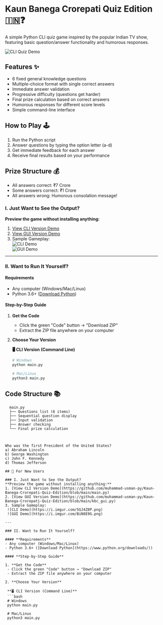 # Kaun Banega Crorepati Quiz Edition 🇮🇳❓

A simple Python CLI quiz game inspired by the popular Indian TV show, featuring basic question/answer functionality and humorous responses.

![CLI Quiz Demo](https://via.placeholder.com/600x400?text=CLI+Quiz+Demo)

## Features ✨

- 6 fixed general knowledge questions
- Multiple-choice format with single correct answers
- Immediate answer validation
- Progressive difficulty (questions get harder)
- Final prize calculation based on correct answers
- Humorous responses for different score levels
- Simple command-line interface

## How to Play 🕹️

1. Run the Python script
2. Answer questions by typing the option letter (a-d)
3. Get immediate feedback for each answer
4. Receive final results based on your performance

## Prize Structure 💰

- All answers correct: ₹7 Crore
- Some answers correct: ₹1 Crore
- All answers wrong: Humorous consolation message!

### I. Just Want to See the Output?
**Preview the game without installing anything:**  
1. [View CLI Version Demo](https://github.com/muhammad-usman-py/Kaun-Banega-Crorepati-Quiz-Edition/blob/main/main.py)  
2. [View GUI Version Demo](https://github.com/muhammad-usman-py/Kaun-Banega-Crorepati-Quiz-Edition/blob/main/kbc_gui.py)  
3. Sample Gameplay:  
   ![CLI Demo](https://i.imgur.com/5GJ4Z8P.png)  
   ![GUI Demo](https://i.imgur.com/BiN8E9G.png)

---

### II. Want to Run It Yourself?

#### **Requirements**  
- Any computer (Windows/Mac/Linux)  
- Python 3.6+ ([Download Python](https://www.python.org/downloads/))  

#### **Step-by-Step Guide**  

1. **Get the Code**  
   - Click the green "Code" button → "Download ZIP"  
   - Extract the ZIP file anywhere on your computer  

2. **Choose Your Version**  

   **🖥️ CLI Version (Command Line)**  
   ```bash
   # Windows
   python main.py

   # Mac/Linux
   python3 main.py


## Code Structure 📚

  ```plaintext
    main.py
    ├── Questions list (6 items)
    ├── Sequential question display
    ├── Input validation
    ├── Answer checking
    └── Final prize calculation



Who was the first President of the United States?
a) Abraham Lincoln
b) George Washington
c) John F. Kennedy
d) Thomas Jefferson

## 🚀 For New Users

### I. Just Want to See the Output?
**Preview the game without installing anything:**  
1. [View CLI Version Demo](https://github.com/muhammad-usman-py/Kaun-Banega-Crorepati-Quiz-Edition/blob/main/main.py)  
2. [View GUI Version Demo](https://github.com/muhammad-usman-py/Kaun-Banega-Crorepati-Quiz-Edition/blob/main/kbc_gui.py)  
3. Sample Gameplay:  
   ![CLI Demo](https://i.imgur.com/5GJ4Z8P.png)  
   ![GUI Demo](https://i.imgur.com/BiN8E9G.png)

---

### II. Want to Run It Yourself?

#### **Requirements**  
- Any computer (Windows/Mac/Linux)  
- Python 3.6+ ([Download Python](https://www.python.org/downloads/))  

#### **Step-by-Step Guide**  

1. **Get the Code**  
   - Click the green "Code" button → "Download ZIP"  
   - Extract the ZIP file anywhere on your computer  

2. **Choose Your Version**  

   **🖥️ CLI Version (Command Line)**  
   ```bash
   # Windows
   python main.py

   # Mac/Linux
   python3 main.py

